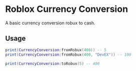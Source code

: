 
# Roblox Currency Conversion
A basic currency conversion robux to cash.

## Usage

```lua
print(CurrencyConversion:fromRobux(400)) -- 5
print(CurrencyConversion:fromRobux(400, "DevEX")) -- 100
    
print(CurrencyConversion:toRobux(5) -- 400
```
